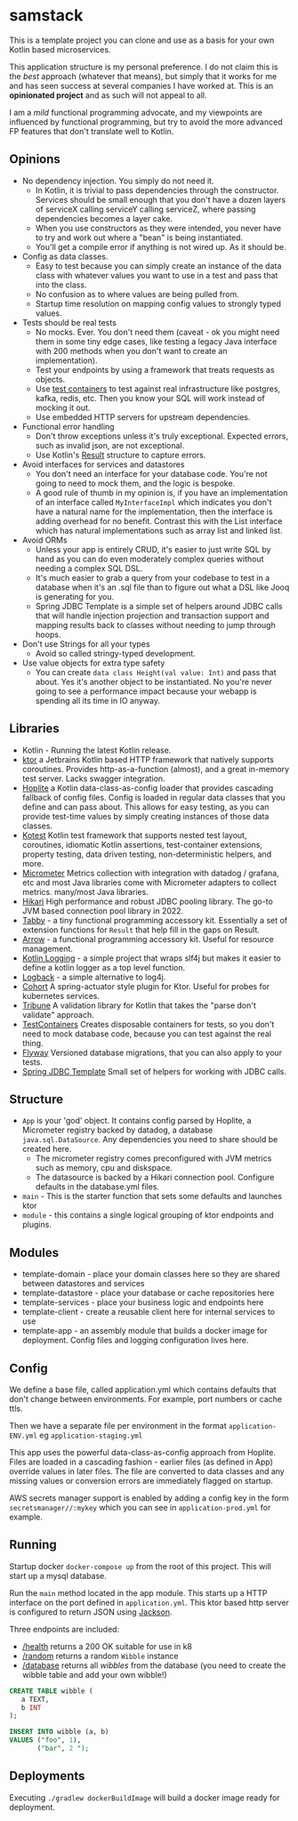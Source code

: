 # samstack

This is a template project you can clone and use as a basis for your own Kotlin based microservices.

This application structure is my personal preference. I do not claim this is the _best_ approach (whatever
that means), but simply that it works for me and has seen success at several companies I have worked at. This is an
**opinionated project** and as such will not appeal to all.

I am a _mild_ functional programming advocate, and my viewpoints are influenced by functional programming,
but try to avoid the more advanced FP features that don't translate well to Kotlin.

## Opinions

* No dependency injection. You simply do not need it.
   * In Kotlin, it is trivial to pass dependencies through the constructor. Services should be small enough that you don't have
     a dozen layers of serviceX calling serviceY calling serviceZ, where passing dependencies becomes a layer cake.
   * When you use constructors as they were intended, you never have to try and work out where a "bean" is being
     instantiated.
   * You'll get a compile error if anything is not wired up. As it should be.
* Config as data classes.
   * Easy to test because you can simply create an instance of the data class with whatever values you want to use in a test and pass that into the class.
   * No confusion as to where values are being pulled from.
   * Startup time resolution on mapping config values to strongly typed values.
* Tests should be real tests
   * No mocks. Ever. You don't need them (caveat - ok you might need them in some tiny edge cases, like testing a legacy
     Java interface with 200 methods when you don't want to create an implementation).
   * Test your endpoints by using a framework that treats requests as objects.
   * Use [test containers](https://testcontainers.com/) to test against real infrastructure like postgres, kafka, redis, etc. Then you know your SQL will work instead of mocking it out.
   * Use embedded HTTP servers for upstream dependencies.
* Functional error handling
   * Don't throw exceptions unless it's truly exceptional. Expected errors, such as invalid json, are not exceptional.
   * Use Kotlin's [Result](https://kotlinlang.org/api/core/kotlin-stdlib/kotlin/-result/) structure to capture errors.
* Avoid interfaces for services and datastores
   * You don't need an interface for your database code. You're not going to need to mock them, and the logic is
     bespoke.
   * A good rule of thumb in my opinion is, if you have an implementation of an interface called `MyInterfaceImpl` which indicates
     you don't have a natural name for the implementation, then the interface is adding overhead for no benefit. Contrast this with
     the List interface which has natural implementations such as array list and linked list.
* Avoid ORMs
   * Unless your app is entirely CRUD, it's easier to just write SQL by hand as you can do even moderately complex queries without needing a complex SQL DSL.
   * It's much easier to grab a query from your codebase to test in a database when it's an .sql file than to figure out what a DSL like Jooq is generating for you.
   * Spring JDBC Template is a simple set of helpers around JDBC calls that will handle injection projection and transaction support and mapping results back to classes without needing to jump through hoops.
* Don't use Strings for all your types
   * Avoid so called stringy-typed development.
* Use value objects for extra type safety
   * You can create `data class Height(val value: Int)` and pass that about. Yes it's another object to be instantiated. No you're never going to see a performance impact because your webapp is spending all its time in IO anyway.

## Libraries

* Kotlin - Running the latest Kotlin release.
* [ktor](https://ktor.io/) a Jetbrains Kotlin based HTTP framework that natively supports coroutines. Provides
  http-as-a-function (almost), and a great in-memory test server. Lacks swagger integration.
* [Hoplite](https://github.com/sksamuel/hoplite) a Kotlin data-class-as-config loader that provides cascading
  fallback of config files. Config is loaded in regular data classes that you define and can pass about. This allows for
  easy testing, as you can provide test-time values by simply creating instances of those data classes.
* [Kotest](https://github.com/kotest/kotest) Kotlin test framework that supports nested test layout, coroutines,
  idiomatic Kotlin assertions, test-container extensions, property testing, data driven testing, non-deterministic
  helpers, and more.
* [Micrometer](https://micrometer.io) Metrics collection with integration with datadog / grafana, etc and most Java
  libraries come with Micrometer adapters to collect metrics.
  many/most Java libraries.
* [Hikari](https://github.com/brettwooldridge/HikariCP) High performance and robust JDBC pooling library. The go-to
  JVM based connection pool library in 2022.
* [Tabby](https://github.com/sksamuel/tabby) - a tiny functional programming accessory kit. Essentially a set of
  extension functions for `Result` that help fill in the gaps on Result.
* [Arrow](https://arrow-kt.io/) - a functional programming accessory kit. Useful for resource management.
* [Kotlin Logging](https://github.com/MicroUtils/kotlin-logging) - a simple project that wraps slf4j but makes it easier
  to define a kotlin logger as a top level function.
* [Logback](https://logback.qos.ch/) - a simple alternative to log4j.
* [Cohort](https://github.com/sksamuel/cohort) A spring-actuator style plugin for Ktor. Useful for probes for
  kubernetes services.
* [Tribune](https://github.com/sksamuel/tribune) A validation library for Kotlin that takes the "parse don't
  validate" approach.
* [TestContainers](https://www.testcontainers.org) Creates disposable containers for tests, so you don't need to mock
  database code, because you can test against the real thing.
* [Flyway](https://flywaydb.org/) Versioned database migrations, that you can also apply to your tests.
* [Spring JDBC Template](https://docs.spring.io/spring-framework/docs/current/javadoc-api/index.html?org/springframework/jdbc/core/JdbcTemplate.html)
  Small set of helpers for working with JDBC calls.

## Structure

* `App` is your 'god' object. It contains config parsed by Hoplite, a Micrometer registry backed by datadog, a
  database `java.sql.DataSource`. Any dependencies you need to share should be created here.
   * The micrometer registry comes preconfigured with JVM metrics such as memory, cpu and diskspace.
   * The datasource is backed by a Hikari connection pool. Configure defaults in the database.yml files.
* `main` - This is the starter function that sets some defaults and launches ktor
* `module` - this contains a single logical grouping of ktor endpoints and plugins.

## Modules

* template-domain - place your domain classes here so they are shared between datastores and services
* template-datastore - place your database or cache repositories here
* template-services - place your business logic and endpoints here
* template-client - create a reusable client here for internal services to use
* template-app - an assembly module that builds a docker image for deployment. Config files and logging configuration
  lives here.

## Config

We define a base file, called application.yml which contains defaults that don't change between environments. For
example, port numbers or cache ttls.

Then we have a separate file per environment in the format `application-ENV.yml` eg `application-staging.yml`

This app uses the powerful data-class-as-config approach from Hoplite. Files are loaded in a cascading fashion - earlier
files (as defined in App) override values in later files. The file are converted to data classes and any missing values
or conversion errors are immediately flagged on startup.

AWS secrets manager support is enabled by adding a config key in the form `secretsmanager//:mykey` which you can see
in `application-prod.yml` for example.

## Running

Startup docker `docker-compose up` from the root of this project. This will start up a mysql database.

Run the `main` method located in the app module. This starts up a HTTP interface on the port defined
in `application.yml`. This ktor based http server is configured to return JSON
using [Jackson](https://github.com/FasterXML/jackson).

Three endpoints are included:

* [/health](http://0.0.0.0:10800/health) returns a 200 OK suitable for use in k8
* [/random](http://0.0.0.0:10800/random) returns a random `Wibble` instance
* [/database](http://0.0.0.0:10800/database) returns all _wibbles_ from the database (you need to create the wibble
  table and add your own wibble!)

```sql
CREATE TABLE wibble (
   a TEXT,
   b INT
);

INSERT INTO wibble (a, b)
VALUES ("foo", 1),
       ("bar", 2 ");
```

## Deployments

Executing `./gradlew dockerBuildImage` will build a docker image ready for deployment.
